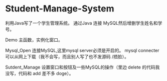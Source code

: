 # Student-Manage-System

利用Java写了一个学生管理系统。
通过Java 连接 MySQL然后增删学生姓名和学号。

Demo
主函数，实例化窗口。

Mysql_Open
连接MySQL,这里mysql server必须是开启的。 mysql connecter 可以从网上下载（我不会写，而且别人写了也不发源码 /捂脸）。

Sutdent_Manage
设置窗口和按钮及一些MySQL的操作（里边 delete 的代码我没写，代码和 add 差不多 doge）。
